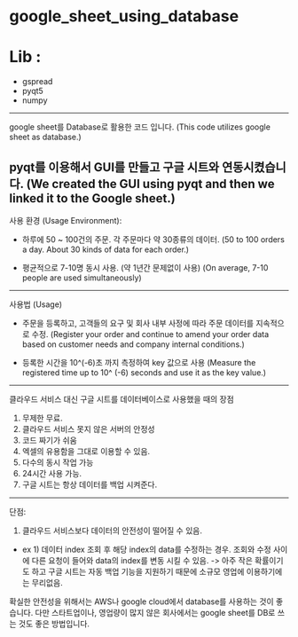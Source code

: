 # google_sheet_using_database

# Lib :
- gspread
- pyqt5
- numpy

--------------------

google sheet를 Database로 활용한 코드 입니다.
(This code utilizes google sheet as database.)

pyqt를 이용해서 GUI를 만들고 구글 시트와 연동시켰습니다.
(We created the GUI using pyqt and then we linked it to the Google sheet.)
--------------------


사용 환경 (Usage Environment): 
- 하루에 50 ~ 100건의 주문. 각 주문마다 약 30종류의 데이터. 
  (50 to 100 orders a day. About 30 kinds of data for each order.)

- 평균적으로 7-10명 동시 사용. (약 1년간 문제없이 사용)
  (On average, 7-10 people are used simultaneously)
  
-------------------------
사용법 (Usage)
  
- 주문을 등록하고, 고객들의 요구 및 회사 내부 사정에 따라 주문 데이터를 지속적으로 수정.
  (Register your order and continue to amend your order data based on customer needs and company internal conditions.)

- 등록한 시간을 10^(-6)초 까지 측정하여 key 값으로 사용
  (Measure the registered time up to 10^ (-6) seconds and use it as the key value.)


--------------------


클라우드 서비스 대신 구글 시트를 데이터베이스로 사용했을 때의 장점

1. 무제한 무료. 
2. 클라우드 서비스 못지 않은 서버의 안정성
3. 코드 짜기가 쉬움
4. 엑셀의 유용함을 그대로 이용할 수 있음.
5. 다수의 동시 작업 가능
6. 24시간 사용 가능.
7. 구글 시트는 항상 데이터를 백업 시켜준다.


--------------------

단점:

1. 클라우드 서비스보다 데이터의 안전성이 떨어질 수 있음.
- ex 1) 데이터 index 조회 후 해당 index의 data를 수정하는 경우. 조회와 수정 사이에 다른 요청이 들어와 data의 index를 변동 시킬 수 있음. 
      -> 아주 작은 확률이기도 하고 구글 시트는 자동 백업 기능을 지원하기 때문에 소규모 영업에 이용하기에는 무리없음.

 
 확실한 안전성을 위해서는 AWS나 google cloud에서 database를 사용하는 것이 좋습니다. 
 다만 스타트업이나, 영업량이 많지 않은 회사에서는 google sheet를 DB로 쓰는 것도 좋은 방법입니다.
 
 
     
